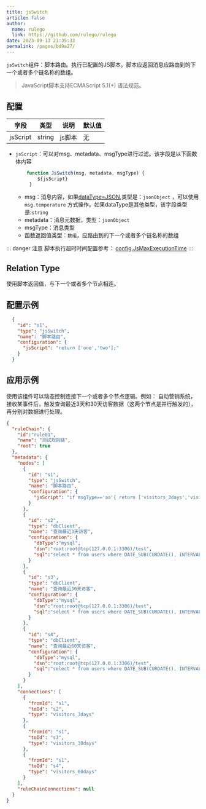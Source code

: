 ```yaml
---
title: jsSwitch
article: false
author: 
  name: rulego
  link: https://github.com/rulego/rulego
date: 2023-09-13 21:35:33
permalink: /pages/bd9a27/
---
```


`jsSwitch`组件：脚本路由。执行已配置的JS脚本。脚本应返回消息应路由到的下一个或者多个链名称的数组。

> JavaScript脚本支持ECMAScript 5.1(+) 语法规范。

## 配置

| 字段 | 类型     | 说明   | 默认值 |
|----|--------|------|--------|
| jsScript   | string | js脚本 | 无|

- `jsScript`：可以对msg、metadata、msgType进行过滤。该字段是以下函数体内容

  ```javascript
      function JsSwitch(msg, metadata, msgType) { 
          ${jsScript} 
       }
  ```
  - msg：消息内容，如果[dataType=JSON](/pages/8ee82f/),类型是：`jsonObject` ，可以使用`msg.temperature` 方式操作。如果dataType是其他类型，该字段类型是:`string`
  - metadata：消息元数据，类型：`jsonObject`
  - msgType：消息类型
  - 函数返回值类型：`数组`，应路由到的下一个或者多个链名称的数组

::: danger 注意
脚本执行超时时间配置参考： [config.JsMaxExecutionTime]()
:::

## Relation Type

使用脚本返回值，与下一个或者多个节点相连。

## 配置示例

```json
  {
    "id": "s1",
    "type": "jsSwitch",
    "name": "脚本路由",
    "configuration": {
      "jsScript": "return ['one','two'];"
    }
  }
```

## 应用示例
使用该组件可以动态控制连接下一个或者多个节点逻辑。例如： 自动营销系统，接收某事件后，触发查询最近3天和30天访客数据（这两个节点是并行触发的），再分别对数据进行处理。

```json
{
  "ruleChain": {
    "id":"rule01",
    "name": "测试规则链",
    "root": true
  },
  "metadata": {
    "nodes": [
      {
        "id": "s1",
        "type": "jsSwitch",
        "name": "脚本路由",
        "configuration": {
          "jsScript": "if msgType=='aa'{ return ['visitors_3days','visitors_30days'];}else {return ['visitors_3days','visitors_30days','visitors_60days'];}"
        }
      },
      {
        "id": "s2",
        "type": "dbClient",
        "name": "查询最近3天访客",
        "configuration": {
          "dbType":"mysql",
          "dsn":"root:root@tcp(127.0.0.1:3306)/test",
          "sql":"select * from users where DATE_SUB(CURDATE(), INTERVAL 3 DAY)<=visitor_time"
        }
      },
      {
        "id": "s3",
        "type": "dbClient",
        "name": "查询最近30天访客",
        "configuration": {
          "dbType":"mysql",
          "dsn":"root:root@tcp(127.0.0.1:3306)/test",
          "sql":"select * from users where DATE_SUB(CURDATE(), INTERVAL 30 DAY)<=visitor_time"
        }
      },
      {
        "id": "s4",
        "type": "dbClient",
        "name": "查询最近60天访客",
        "configuration": {
          "dbType":"mysql",
          "dsn":"root:root@tcp(127.0.0.1:3306)/test",
          "sql":"select * from users where DATE_SUB(CURDATE(), INTERVAL 60 DAY)<=visitor_time"
        }
      }
    ],
    "connections": [
      {
        "fromId": "s1",
        "toId": "s2",
        "type": "visitors_3days"
      },
      {
        "fromId": "s1",
        "toId": "s3",
        "type": "visitors_30days"
      },
      {
        "fromId": "s1",
        "toId": "s4",
        "type": "visitors_60days"
      }
    ],
    "ruleChainConnections": null
  }
}
```